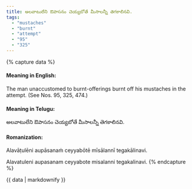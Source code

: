 ```yaml
---
title: అలవాటులేని ఔపాసనం చెయ్యబోతే మీసాలన్నీ తెగకాలినవి.
tags:
  - "mustaches"
  - "burnt"
  - "attempt"
  - "95"
  - "325"
---
```


{% capture data %}
#### Meaning in English:
The man unaccustomed to burnt-offerings burnt off his mustaches in the attempt.
(See Nos. 95, 325, 474.)

#### Meaning in Telugu:
అలవాటులేని ఔపాసనం చెయ్యబోతే మీసాలన్నీ తెగకాలినవి.

#### Romanization:
Alavāṭulēni aupāsanaṁ ceyyabōtē mīsālannī tegakālinavi.

Alavatuleni aupasanam ceyyabote misalanni tegakalinavi.
{% endcapture %}

{{ data | markdownify }}

